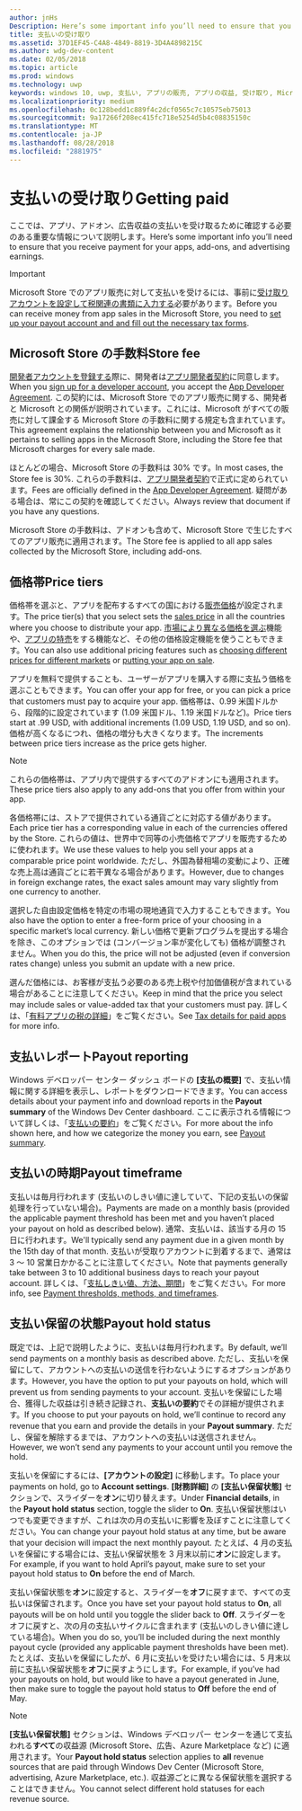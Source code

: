 ```yaml
---
author: jnHs
Description: Here’s some important info you’ll need to ensure that you receive payment for your apps, in-app products (IAPs), and advertising earnings.
title: 支払いの受け取り
ms.assetid: 37D1EF45-C4A8-4849-8819-3D4A4898215C
ms.author: wdg-dev-content
ms.date: 02/05/2018
ms.topic: article
ms.prod: windows
ms.technology: uwp
keywords: windows 10, uwp, 支払い, アプリの販売, アプリの収益, 受け取り, Microsoft Store の手数料, 支払い保留, パーセント
ms.localizationpriority: medium
ms.openlocfilehash: 0c128bedd1c889f4c2dcf0565c7c10575eb75013
ms.sourcegitcommit: 9a17266f208ec415fc718e5254d5b4c08835150c
ms.translationtype: MT
ms.contentlocale: ja-JP
ms.lasthandoff: 08/28/2018
ms.locfileid: "2881975"
---
```

# <a name="getting-paid"></a><span data-ttu-id="f46ae-103">支払いの受け取り</span><span class="sxs-lookup"><span data-stu-id="f46ae-103">Getting paid</span></span>
<span data-ttu-id="f46ae-104">ここでは、アプリ、アドオン、広告収益の支払いを受け取るために確認する必要のある重要な情報について説明します。</span><span class="sxs-lookup"><span data-stu-id="f46ae-104">Here’s some important info you’ll need to ensure that you receive payment for your apps, add-ons, and advertising earnings.</span></span>

> [!IMPORTANT]
> <span data-ttu-id="f46ae-105">Microsoft Store でのアプリ販売に対して支払いを受けるには、事前に[受け取りアカウントを設定して税関連の書類に入力する](setting-up-your-payout-account-and-tax-forms.md)必要があります。</span><span class="sxs-lookup"><span data-stu-id="f46ae-105">Before you can receive money from app sales in the Microsoft Store, you need to [set up your payout account and and fill out the necessary tax forms](setting-up-your-payout-account-and-tax-forms.md).</span></span>

## <a name="store-fee"></a><span data-ttu-id="f46ae-106">Microsoft Store の手数料</span><span class="sxs-lookup"><span data-stu-id="f46ae-106">Store fee</span></span>

<span data-ttu-id="f46ae-107">[開発者アカウントを登録する](http://go.microsoft.com/fwlink/p/?LinkID=615100)際に、開発者は[アプリ開発者契約](https://docs.microsoft.com/legal/windows/agreements/app-developer-agreement)に同意します。</span><span class="sxs-lookup"><span data-stu-id="f46ae-107">When you [sign up for a developer account](http://go.microsoft.com/fwlink/p/?LinkID=615100), you accept the [App Developer Agreement](https://docs.microsoft.com/legal/windows/agreements/app-developer-agreement).</span></span> <span data-ttu-id="f46ae-108">この契約には、Microsoft Store でのアプリ販売に関する、開発者と Microsoft との関係が説明されています。これには、Microsoft がすべての販売に対して課金する Microsoft Store の手数料に関する規定も含まれています。</span><span class="sxs-lookup"><span data-stu-id="f46ae-108">This agreement explains the relationship between you and Microsoft as it pertains to selling apps in the Microsoft Store, including the Store fee that Microsoft charges for every sale made.</span></span>

<span data-ttu-id="f46ae-109">ほとんどの場合、Microsoft Store の手数料は 30% です。</span><span class="sxs-lookup"><span data-stu-id="f46ae-109">In most cases, the Store fee is 30%.</span></span> <span data-ttu-id="f46ae-110">これらの手数料は、[アプリ開発者契約](https://docs.microsoft.com/legal/windows/agreements/app-developer-agreement)で正式に定められています。</span><span class="sxs-lookup"><span data-stu-id="f46ae-110">Fees are officially defined in the [App Developer Agreement](https://docs.microsoft.com/legal/windows/agreements/app-developer-agreement).</span></span> <span data-ttu-id="f46ae-111">疑問がある場合は、常にこの契約を確認してください。</span><span class="sxs-lookup"><span data-stu-id="f46ae-111">Always review that document if you have any questions.</span></span>

<span data-ttu-id="f46ae-112">Microsoft Store の手数料は、アドオンも含めて、Microsoft Store で生じたすべてのアプリ販売に適用されます。</span><span class="sxs-lookup"><span data-stu-id="f46ae-112">The Store fee is applied to all app sales collected by the Microsoft Store, including add-ons.</span></span>


## <a name="price-tiers"></a><span data-ttu-id="f46ae-113">価格帯</span><span class="sxs-lookup"><span data-stu-id="f46ae-113">Price tiers</span></span>

<span data-ttu-id="f46ae-114">価格帯を選ぶと、アプリを配布するすべての国における[販売価格](set-and-schedule-app-pricing.md#base-price)が設定されます。</span><span class="sxs-lookup"><span data-stu-id="f46ae-114">The price tier(s) that you select sets the [sales price](set-and-schedule-app-pricing.md#base-price) in all the countries where you choose to distribute your app.</span></span> <span data-ttu-id="f46ae-115">[市場により異なる価格を選ぶ](set-and-schedule-app-pricing.md#override-base-price-for-specific-markets)機能や、[アプリの特売](put-apps-and-add-ons-on-sale.md)をする機能など、その他の価格設定機能を使うこともできます。</span><span class="sxs-lookup"><span data-stu-id="f46ae-115">You can also use additional pricing features such as  [choosing different prices for different markets](set-and-schedule-app-pricing.md#override-base-price-for-specific-markets) or [putting your app on sale](put-apps-and-add-ons-on-sale.md).</span></span>

<span data-ttu-id="f46ae-116">アプリを無料で提供することも、ユーザーがアプリを購入する際に支払う価格を選ぶこともできます。</span><span class="sxs-lookup"><span data-stu-id="f46ae-116">You can offer your app for free, or you can pick a price that customers must pay to acquire your app.</span></span> <span data-ttu-id="f46ae-117">価格帯は、0.99 米国ドルから、段階的に設定されています (1.09 米国ドル、1.19 米国ドルなど)。</span><span class="sxs-lookup"><span data-stu-id="f46ae-117">Price tiers start at .99 USD, with additional increments (1.09 USD, 1.19 USD, and so on).</span></span> <span data-ttu-id="f46ae-118">価格が高くなるにつれ、価格の増分も大きくなります。</span><span class="sxs-lookup"><span data-stu-id="f46ae-118">The increments between price tiers increase as the price gets higher.</span></span>

> [!NOTE] 
> <span data-ttu-id="f46ae-119">これらの価格帯は、アプリ内で提供するすべてのアドオンにも適用されます。</span><span class="sxs-lookup"><span data-stu-id="f46ae-119">These price tiers also apply to any add-ons that you offer from within your app.</span></span>

<span data-ttu-id="f46ae-120">各価格帯には、ストアで提供されている通貨ごとに対応する値があります。</span><span class="sxs-lookup"><span data-stu-id="f46ae-120">Each price tier has a corresponding value in each of the currencies offered by the Store.</span></span> <span data-ttu-id="f46ae-121">これらの値は、世界中で同等の小売価格でアプリを販売するために使われます。</span><span class="sxs-lookup"><span data-stu-id="f46ae-121">We use these values to help you sell your apps at a comparable price point worldwide.</span></span> <span data-ttu-id="f46ae-122">ただし、外国為替相場の変動により、正確な売上高は通貨ごとに若干異なる場合があります。</span><span class="sxs-lookup"><span data-stu-id="f46ae-122">However, due to changes in foreign exchange rates, the exact sales amount may vary slightly from one currency to another.</span></span>

<span data-ttu-id="f46ae-123">選択した自由設定価格を特定の市場の現地通貨で入力することもできます。</span><span class="sxs-lookup"><span data-stu-id="f46ae-123">You also have the option to enter a free-form price of your choosing in a specific market’s local currency.</span></span> <span data-ttu-id="f46ae-124">新しい価格で更新プログラムを提出する場合を除き、このオプションでは (コンバージョン率が変化しても) 価格が調整されません。</span><span class="sxs-lookup"><span data-stu-id="f46ae-124">When you do this, the price will not be adjusted (even if conversion rates change) unless you submit an update with a new price.</span></span> 

<span data-ttu-id="f46ae-125">選んだ価格には、お客様が支払う必要のある売上税や付加価値税が含まれている場合があることに注意してください。</span><span class="sxs-lookup"><span data-stu-id="f46ae-125">Keep in mind that the price you select may include sales or value-added tax that your customers must pay.</span></span> <span data-ttu-id="f46ae-126">詳しくは、「[有料アプリの税の詳細](tax-details-for-paid-apps.md)」をご覧ください。</span><span class="sxs-lookup"><span data-stu-id="f46ae-126">See [Tax details for paid apps](tax-details-for-paid-apps.md) for more info.</span></span>


## <a name="payout-reporting"></a><span data-ttu-id="f46ae-127">支払いレポート</span><span class="sxs-lookup"><span data-stu-id="f46ae-127">Payout reporting</span></span>

<span data-ttu-id="f46ae-128">Windows デベロッパー センター ダッシュ ボードの **[支払の概要]** で、支払い情報に関する詳細を表示し、レポートをダウンロードできます。</span><span class="sxs-lookup"><span data-stu-id="f46ae-128">You can access details about your payment info and download reports in the **Payout summary** of the Windows Dev Center dashboard.</span></span> <span data-ttu-id="f46ae-129">ここに表示される情報について詳しくは、「[支払いの要約](payout-summary.md)」をご覧ください。</span><span class="sxs-lookup"><span data-stu-id="f46ae-129">For more about the info shown here, and how we categorize the money you earn, see [Payout summary](payout-summary.md).</span></span>


## <a name="payout-timeframe"></a><span data-ttu-id="f46ae-130">支払いの時期</span><span class="sxs-lookup"><span data-stu-id="f46ae-130">Payout timeframe</span></span>

<span data-ttu-id="f46ae-131">支払いは毎月行われます (支払いのしきい値に達していて、下記の支払いの保留処理を行っていない場合)。</span><span class="sxs-lookup"><span data-stu-id="f46ae-131">Payments are made on a monthly basis (provided the applicable payment threshold has been met and you haven’t placed your payout on hold as described below).</span></span> <span data-ttu-id="f46ae-132">通常、支払いは、該当する月の 15 日に行われます。</span><span class="sxs-lookup"><span data-stu-id="f46ae-132">We'll typically send any payment due in a given month by the 15th day of that month.</span></span> <span data-ttu-id="f46ae-133">支払いが受取りアカウントに到着するまで、通常は 3 ～ 10 営業日かかることに注意してください。</span><span class="sxs-lookup"><span data-stu-id="f46ae-133">Note that payments generally take between 3 to 10 additional business days to reach your payout account.</span></span> <span data-ttu-id="f46ae-134">詳しくは、「[支払しきい値、方法、期間](payment-thresholds-methods-and-timeframes.md)」をご覧ください。</span><span class="sxs-lookup"><span data-stu-id="f46ae-134">For more info, see [Payment thresholds, methods, and timeframes](payment-thresholds-methods-and-timeframes.md).</span></span>


##  <a name="payout-hold-status"></a><span data-ttu-id="f46ae-135">支払い保留の状態</span><span class="sxs-lookup"><span data-stu-id="f46ae-135">Payout hold status</span></span>

<span data-ttu-id="f46ae-136">既定では、上記で説明したように、支払いは毎月行われます。</span><span class="sxs-lookup"><span data-stu-id="f46ae-136">By default, we’ll send payments on a monthly basis as described above.</span></span> <span data-ttu-id="f46ae-137">ただし、支払いを保留にして、アカウントへの支払いの送信を行わないようにするオプションがあります。</span><span class="sxs-lookup"><span data-stu-id="f46ae-137">However, you have the option to put your payouts on hold, which will prevent us from sending payments to your account.</span></span> <span data-ttu-id="f46ae-138">支払いを保留にした場合、獲得した収益は引き続き記録され、**支払いの要約**でその詳細が提供されます。</span><span class="sxs-lookup"><span data-stu-id="f46ae-138">If you choose to put your payouts on hold, we’ll continue to record any revenue that you earn and provide the details in your **Payout summary**.</span></span> <span data-ttu-id="f46ae-139">ただし、保留を解除するまでは、アカウントへの支払いは送信されません。</span><span class="sxs-lookup"><span data-stu-id="f46ae-139">However, we won’t send any payments to your account until you remove the hold.</span></span> 

<span data-ttu-id="f46ae-140">支払いを保留にするには、**[アカウントの設定]** に移動します。</span><span class="sxs-lookup"><span data-stu-id="f46ae-140">To place your payments on hold, go to **Account settings**.</span></span> <span data-ttu-id="f46ae-141">**[財務詳細]** の **[支払い保留状態]** セクションで、スライダーを**オン**に切り替えます。</span><span class="sxs-lookup"><span data-stu-id="f46ae-141">Under **Financial details**, in the **Payout hold status** section, toggle the slider to **On**.</span></span> <span data-ttu-id="f46ae-142">支払い保留状態はいつでも変更できますが、これは次の月の支払いに影響を及ぼすことに注意してください。</span><span class="sxs-lookup"><span data-stu-id="f46ae-142">You can change your payout hold status at any time, but be aware that your decision will impact the next monthly payout.</span></span> <span data-ttu-id="f46ae-143">たとえば、4 月の支払いを保留にする場合には、支払い保留状態を 3 月末以前に**オン**に設定します。</span><span class="sxs-lookup"><span data-stu-id="f46ae-143">For example, if you want to hold April’s payout, make sure to set your payout hold status to **On** before the end of March.</span></span>

<span data-ttu-id="f46ae-144">支払い保留状態を**オン**に設定すると、スライダーを**オフ**に戻すまで、すべての支払いは保留されます。</span><span class="sxs-lookup"><span data-stu-id="f46ae-144">Once you have set your payout hold status to **On**, all payouts will be on hold until you toggle the slider back to **Off**.</span></span> <span data-ttu-id="f46ae-145">スライダーをオフに戻すと、次の月の支払いサイクルに含まれます (支払いのしきい値に達している場合)。</span><span class="sxs-lookup"><span data-stu-id="f46ae-145">When you do so, you’ll be included during the next monthly payout cycle (provided any applicable payment thresholds have been met).</span></span> <span data-ttu-id="f46ae-146">たとえば、支払いを保留にしたが、6 月に支払いを受けたい場合には、5 月末以前に支払い保留状態を**オフ**に戻すようにします。</span><span class="sxs-lookup"><span data-stu-id="f46ae-146">For example, if you’ve had your payouts on hold, but would like to have a payout generated in June, then make sure to toggle the payout hold status to **Off** before the end of May.</span></span>

> [!NOTE]
> <span data-ttu-id="f46ae-147">**[支払い保留状態]** セクションは、Windows デベロッパー センターを通じて支払われる**すべて**の収益源 (Microsoft Store、広告、Azure Marketplace など) に適用されます。</span><span class="sxs-lookup"><span data-stu-id="f46ae-147">Your **Payout hold status** selection applies to **all** revenue sources that are paid through Windows Dev Center (Microsoft Store, advertising, Azure Marketplace, etc.).</span></span> <span data-ttu-id="f46ae-148">収益源ごとに異なる保留状態を選択することはできません。</span><span class="sxs-lookup"><span data-stu-id="f46ae-148">You cannot select different hold statuses for each revenue source.</span></span>


 

 





